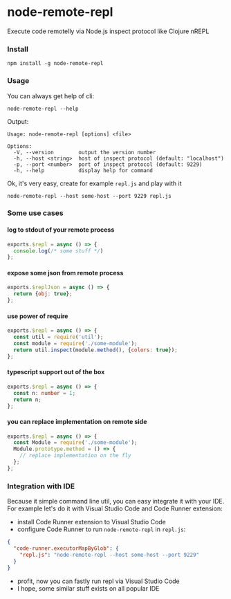 # node-remote-repl

Execute code remotelly via Node.js inspect protocol like Clojure nREPL

### Install

```
npm install -g node-remote-repl
```

### Usage

You can always get help of cli:

```
node-remote-repl --help
```

Output:

```
Usage: node-remote-repl [options] <file>

Options:
  -V, --version        output the version number
  -h, --host <string>  host of inspect protocol (default: "localhost")
  -p, --port <number>  port of inspect protocol (default: 9229)
  -h, --help           display help for command
```

Ok, it's very easy, create for example `repl.js` and play with it

```
node-remote-repl --host some-host --port 9229 repl.js
```

### Some use cases

#### log to stdout of your remote process

```js
exports.$repl = async () => {
  console.log(/* some stuff */)
};
```

#### expose some json from remote process

```js
exports.$replJson = async () => {
  return {obj: true};
};
```

#### use power of require

```js
exports.$repl = async () => {
  const util = require('util');
  const module = require('./some-module');
  return util.inspect(module.method(), {colors: true});
};
```

#### typescript support out of the box

```ts
exports.$repl = async () => {
  const n: number = 1;
  return n;
};
```

#### you can replace implementation on remote side

```js
exports.$repl = async () => {
  const Module = require('./some-module');
  Module.prototype.method = () => {
    // replace implementation on the fly
  };
};
```

### Integration with IDE

Because it simple command line util, you can easy integrate it with your IDE.
For example let's do it with Visual Studio Code and Code Runner extension:

* install Code Runner extension to Visual Studio Code
* configure Code Runner to run `node-remote-repl` in `repl.js`:

```json
{
  "code-runner.executorMapByGlob": {
    "repl.js": "node-remote-repl --host some-host --port 9229"
  }
}
```

* profit, now you can fastly run repl via Visual Studio Code
* I hope, some similar stuff exists on all popular IDE
